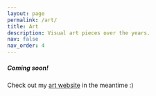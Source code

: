```yaml
---
layout: page
permalink: /art/
title: Art
description: Visual art pieces over the years.
nav: false
nav_order: 4
---
```


##### Coming soon!
Check out my [art website](https://20cynthiac.wixsite.com/mysite) in the meantime :)